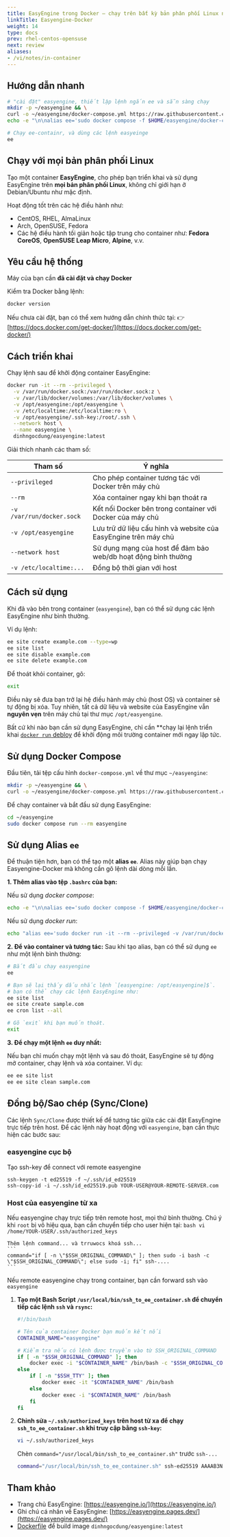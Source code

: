 ```yaml
---
title: EasyEngine trong Docker – chạy trên bất kỳ bản phân phối Linux nào
linkTitle: Easyengine-Docker
weight: 14
type: docs
prev: rhel-centos-opensuse
next: review
aliases:
- /vi/notes/in-container
---
```

## Hướng dẫn nhanh

```bash
# "cài đặt" easyengine, thiết lập lệnh ngắn ee và sẵn sàng chạy
mkdir -p ~/easyengine && \
curl -o ~/easyengine/docker-compose.yml https://raw.githubusercontent.com/dinhngocdung/easyengine-docker/master/docker-compose.yml && \
echo -e "\n\nalias ee='sudo docker compose -f $HOME/easyengine/docker-compose.yml run --rm easyengine'" >> ~/.bashrc && source ~/.bashrc

# Chạy ee-containr, và dùng các lệnh easyeinge
ee
```

## Chạy với mọi bản phân phối Linux

Tạo một container **EasyEngine**, cho phép bạn triển khai và sử dụng EasyEngine trên **mọi bản phân phối Linux**, không chỉ giới hạn ở Debian/Ubuntu như mặc định.

Hoạt động tốt trên các hệ điều hành như:

* CentOS, RHEL, AlmaLinux
* Arch, OpenSUSE, Fedora
* Các hệ điều hành tối giản hoặc tập trung cho container như:
  **Fedora CoreOS**, **OpenSUSE Leap Micro**, **Alpine**, v.v.


## Yêu cầu hệ thống

Máy của bạn cần **đã cài đặt và chạy Docker**

Kiểm tra Docker bằng lệnh:

```bash
docker version
```

Nếu chưa cài đặt, bạn có thể xem hướng dẫn chính thức tại:
👉 [https://docs.docker.com/get-docker/](https://docs.docker.com/get-docker/)


## Cách triển khai

Chạy lệnh sau để khởi động container EasyEngine:

```bash
docker run -it --rm --privileged \
  -v /var/run/docker.sock:/var/run/docker.sock:z \
  -v /var/lib/docker/volumes:/var/lib/docker/volumes \
  -v /opt/easyengine:/opt/easyengine \
  -v /etc/localtime:/etc/localtime:ro \
  -v /opt/easyengine/.ssh-key:/root/.ssh \
  --network host \
  --name easyengine \
  dinhngocdung/easyengine:latest
```

Giải thích nhanh các tham số:

| Tham số                   | Ý nghĩa                                                         |
| ------------------------- | --------------------------------------------------------------- |
| `--privileged`            | Cho phép container tương tác với Docker trên máy chủ            |
| `--rm`                    | Xóa container ngay khi bạn thoát ra                             |
| `-v /var/run/docker.sock` | Kết nối Docker bên trong container với Docker của máy chủ       |
| `-v /opt/easyengine`      | Lưu trữ dữ liệu cấu hình và website của EasyEngine trên máy chủ |
| `--network host`          | Sử dụng mạng của host để đảm bảo web/db hoạt động bình thường   |
| `-v /etc/localtime:...`   | Đồng bộ thời gian với host                                      |


## Cách sử dụng

Khi đã vào bên trong container (`easyengine`), bạn có thể sử dụng các lệnh EasyEngine như bình thường.

Ví dụ lệnh:

```bash
ee site create example.com --type=wp
ee site list
ee site disable example.com
ee site delete example.com
```

Để thoát khỏi container, gõ:

```bash
exit
```

Điều này sẽ đưa bạn trở lại hệ điều hành máy chủ (host OS) và container sẽ tự động bị xóa.
Tuy nhiên, tất cả dữ liệu và website của EasyEngine vẫn **nguyên vẹn** trên máy chủ tại thư mục `/opt/easyengine`.

Bất cứ khi nào bạn cần sử dụng EasyEngine, chỉ cần **chạy lại lệnh triển khai [`docker run` debloy](#how-to-deploy) để khởi động môi trường container mới ngay lập tức.

## Sử dụng Docker Compose

Đầu tiên, tải tệp cấu hình `docker-compose.yml` về thư mục `~/easyengine`:

```bash
mkdir -p ~/easyengine && \
curl -o ~/easyengine/docker-compose.yml https://raw.githubusercontent.com/dinhngocdung/easyengine-docker/master/docker-compose.yml
```

Để chạy container và bắt đầu sử dụng EasyEngine:

```bash
cd ~/easyengine
sudo docker compose run --rm easyengine
```


## Sử dụng Alias `ee`

Để thuận tiện hơn, bạn có thể tạo một **alias `ee`**. Alias này giúp bạn chạy Easyengine-Docker mà không cần gõ lệnh dài dòng mỗi lần.

**1. Thêm alias vào tệp `.bashrc` của bạn:**

Nếu sử dụng *docker compose*:

```bash
echo -e "\n\nalias ee='sudo docker compose -f $HOME/easyengine/docker-compose.yml run --rm easyengine'" >> "$HOME/.bashrc" && source "$HOME/.bashrc"
```

Nếu sử dụng *docker run*:

```bash
echo "alias ee='sudo docker run -it --rm --privileged -v /var/run/docker.sock:/var/run/docker.sock:z -v /var/lib/docker/volumes:/var/lib/docker/volumes -v /opt/easyengine:/opt/easyengine -v /etc/localtime:/etc/localtime:ro -v /opt/easyengine/.ssh-key:/root/.ssh --network host --name easyengine dinhngocdung/easyengine:latest'" >> "$HOME/.bashrc" && source "$HOME/.bashrc"
```

**2. Để vào container và tương tác:**
Sau khi tạo alias, bạn có thể sử dụng `ee` như một lệnh bình thường:

```bash
# Bắt đầu chạy easyengine
ee

# Bạn sẽ lại thấy dấu nhắc lệnh `[easyengine: /opt/easyengine]$`.
# bạn có thể chạy các lệnh EasyEngine như:
ee site list
ee site create sample.com
ee cron list --all

# Gõ `exit` khi bạn muốn thoát.
exit
```

**3. Để chạy một lệnh `ee` duy nhất:**

Nếu bạn chỉ muốn chạy một lệnh và sau đó thoát, EasyEngine sẽ tự động mở container, chạy lệnh và xóa container. Ví dụ:

```bash
ee ee site list
ee ee site clean sample.com
```

## Đồng bộ/Sao chép (Sync/Clone)

Các lệnh `Sync/Clone` được thiết kế để tương tác giữa các cài đặt EasyEngine trực tiếp trên host. Để các lệnh này hoạt động với `easyengine`, bạn cần thực hiện các bước sau:

### easyengine cục bộ

Tạo ssh-key để connect với remote easyengine

```
ssh-keygen -t ed25519 -f ~/.ssh/id_ed25519
ssh-copy-id -i ~/.ssh/id_ed25519.pub YOUR-USER@YOUR-REMOTE-SERVER.com
```

### Host của easyengine từ xa

Nếu easyengine chạy trực tiếp trên remote host, mọi thứ bình thường. Chú ý khi `root` bị vô hiệu qua, bạn cần chuyển tiếp cho user hiện tại:
    ```bash
    vi /home/YOUR-USER/.ssh/authorized_keys
    ```

    Thêm lệnh command... và trruwocs khoá ssh...
    ```
    command="if [ -n \"$SSH_ORIGINAL_COMMAND\" ]; then sudo -i bash -c \"$SSH_ORIGINAL_COMMAND\"; else sudo -i; fi" ssh-....
    ```
Nếu remote easyengine chạy trong container, bạn cần forward ssh vào `easyengine`


1.  **Tạo một Bash Script `/usr/local/bin/ssh_to_ee_container.sh` để chuyển tiếp các lệnh `ssh` và `rsync`:**
    ```bash
    #!/bin/bash

    # Tên của container Docker bạn muốn kết nối
    CONTAINER_NAME="easyengine"

    # Kiểm tra nếu có lệnh được truyền vào từ SSH_ORIGINAL_COMMAND
    if [ -n "$SSH_ORIGINAL_COMMAND" ]; then
        docker exec -i "$CONTAINER_NAME" /bin/bash -c "$SSH_ORIGINAL_COMMAND"
    else
        if [ -n "$SSH_TTY" ]; then
            docker exec -it "$CONTAINER_NAME" /bin/bash
        else
            docker exec -i "$CONTAINER_NAME" /bin/bash
        fi
    fi
    ```
2.  **Chỉnh sửa `~/.ssh/authorized_keys` trên host từ xa để chạy `ssh_to_ee_container.sh` khi truy cập bằng `ssh-key`:**
    ```bash
    vi ~/.ssh/authorized_keys
    ```
    Chèn `command="/usr/local/bin/ssh_to_ee_container.sh"` trước `ssh-...`
    ```bash
    command="/usr/local/bin/ssh_to_ee_container.sh" ssh-ed25519 AAAAB3NzaC1yc2EAAAADAQABAAABAQ... your_key_comment_or_email
    ```

## Tham khảo

* Trang chủ EasyEngine: [https://easyengine.io/](https://easyengine.io/)
* Ghi chú cá nhân về EasyEngine: [https://easyengine.pages.dev/](https://easyengine.pages.dev/)
* [Dockerfile](https://github.com/dinhngocdung/easyengine-docker/blob/main/Dockerfile) để build image `dinhngocdung/easyengine:latest`
